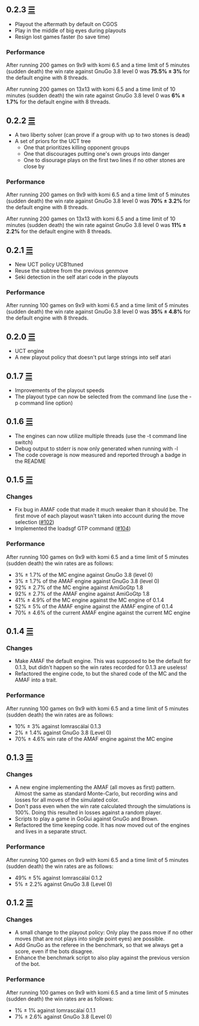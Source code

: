 ## 0.2.3 [☰](https://github.com/ujh/iomrascalai/compare/0.2.2...0.2.3)

* Playout the aftermath by default on CGOS
* Play in the middle of big eyes during playouts
* Resign lost games faster (to save time)

### Performance

After running 200 games on 9x9 with komi 6.5 and a time limit of 5
minutes (sudden death) the win rate against GnuGo 3.8 level 0 was **75.5%
± 3%** for the default engine with 8 threads.

After running 200 games on 13x13 with komi 6.5 and a time limit of 10
minutes (sudden death) the win rate against GnuGo 3.8 level 0 was **6%
± 1.7%** for the default engine with 8 threads.

## 0.2.2 [☰](https://github.com/ujh/iomrascalai/compare/0.2.1...0.2.2)

* A two liberty solver (can prove if a group with up to two stones is
  dead)
* A set of priors for the UCT tree
  * One that prioritizes killing opponent groups
  * One that discourages putting one's own groups into danger
  * One to disourage plays on the first two lines if no other stones
    are close by

### Performance

After running 200 games on 9x9 with komi 6.5 and a time limit of 5
minutes (sudden death) the win rate against GnuGo 3.8 level 0 was **70%
± 3.2%** for the default engine with 8 threads.

After running 200 games on 13x13 with komi 6.5 and a time limit of 10
minutes (sudden death) the win rate against GnuGo 3.8 level 0 was **11%
± 2.2%** for the default engine with 8 threads.


## 0.2.1 [☰](https://github.com/ujh/iomrascalai/compare/0.2.0...0.2.1)

* New UCT policy UCB1tuned
* Reuse the subtree from the previous genmove
* Seki detection in the self atari code in the playouts

### Performance

After running 100 games on 9x9 with komi 6.5 and a time limit of 5
minutes (sudden death) the win rate against GnuGo 3.8 level 0 was **35%
± 4.8%** for the default engine with 8 threads.

## 0.2.0 [☰](https://github.com/ujh/iomrascalai/compare/0.1.7...0.2.0)

* UCT engine
* A new playout policy that doesn't put large strings into self atari

## 0.1.7 [☰](https://github.com/ujh/iomrascalai/compare/0.1.6...0.1.7)

* Improvements of the playout speeds
* The playout type can now be selected from the command line (use the
  -p command line option)

## 0.1.6 [☰](https://github.com/ujh/iomrascalai/compare/0.1.5...0.1.6)

* The engines can now utilize multiple threads (use the -t command
  line switch)
* Debug output to stderr is now only generated when running with -l
* The code coverage is now measured and reported through a badge in
  the README

## 0.1.5 [☰](https://github.com/ujh/iomrascalai/compare/0.1.4...0.1.5)

### Changes

* Fix bug in AMAF code that made it much weaker than it should be. The
  first move of each playout wasn't taken into account during the move
  selection ([#102](https://github.com/ujh/iomrascalai/pull/102))
* Implemented the loadsgf GTP command ([#104](https://github.com/ujh/iomrascalai/pull/104))

### Performance

After running 100 games on 9x9 with komi 6.5 and a time limit of 5
minutes (sudden death) the win rates are as follows:

* 3% ± 1.7% of the MC engine against GnuGo 3.8 (level 0)
* 3% ± 1.7% of the AMAF engine against GnuGo 3.8 (level 0)
* 92% ± 2.7% of the MC engine against AmiGoGtp 1.8
* 92% ± 2.7% of the AMAF engine against AmiGoGtp 1.8
* 41% ± 4.9% of the MC engine against the MC engine of 0.1.4
* 52% ± 5% of the AMAF engine against the AMAF engine of 0.1.4
* 70% ± 4.6% of the current AMAF engine against the current MC engine

## 0.1.4 [☰](https://github.com/ujh/iomrascalai/compare/0.1.3...0.1.4)

### Changes

* Make AMAF the default engine. This was supposed to be the default
  for 0.1.3, but didn't happen so the win rates recorded for 0.1.3 are
  useless!
* Refactored the engine code, to but the shared code of the MC and the
  AMAF into a trait.

### Performance

After running 100 games on 9x9 with komi 6.5 and a time limit of 5
minutes (sudden death) the win rates are as follows:

* 10% ± 3% against Iomrascálaí 0.1.3
* 2% ± 1.4% against GnuGo 3.8 (Level 0)
* 70% ± 4.6% win rate of the AMAF engine against the MC engine

## 0.1.3 [☰](https://github.com/ujh/iomrascalai/compare/0.1.2...0.1.3)

### Changes

* A new engine implementing the AMAF (all moves as first) pattern.
  Almost the same as standard Monte-Carlo, but recording wins and
  losses for all moves of the simulated color.
* Don't pass even when the win rate calculated through the simulations
  is 100%. Doing this resulted in losses against a random player.
* Scripts to play a game in GoGui against GnuGo and Brown.
* Refactored the time keeping code. It has now moved out of the
  engines and lives in a separate struct.

### Performance

After running 100 games on 9x9 with komi 6.5 and a time limit of 5
minutes (sudden death) the win rates are as follows:

* 49% ± 5% against Iomrascálaí 0.1.2
* 5% ± 2.2% against GnuGo 3.8 (Level 0)

## 0.1.2 [☰](https://github.com/ujh/iomrascalai/compare/0.1.1...0.1.2)

### Changes

* A small change to the playout policy: Only play the pass move if no
  other moves (that are not plays into single point eyes) are
  possible.
* Add GnuGo as the referee in the benchmark, so that we always get a
  score, even if the bots disagree.
* Enhance the benchmark script to also play against the previous
  version of the bot.

### Performance

After running 100 games on 9x9 with komi 6.5 and a time limit of 5
minutes (sudden death) the win rates are as follows:

* 1% ± 1% against Iomrascálaí 0.1.1
* 7% ± 2.6% against GnuGo 3.8 (Level 0)
